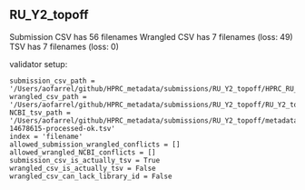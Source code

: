 ## RU_Y2_topoff

Submission CSV has 56 filenames
Wrangled CSV has 7 filenames (loss: 49)
TSV has 7 filenames (loss: 0)


validator setup:
```
submission_csv_path = '/Users/aofarrel/github/HPRC_metadata/submissions/RU_Y2_topoff/HPRC_RU_Y2_topoff_Metadata_Submission.tsv'
wrangled_csv_path = '/Users/aofarrel/github/HPRC_metadata/submissions/RU_Y2_topoff/RU_Y2_topoff_data_table.csv'
NCBI_tsv_path = '/Users/aofarrel/github/HPRC_metadata/submissions/RU_Y2_topoff/metadata-14678615-processed-ok.tsv'
index = 'filename'
allowed_submission_wrangled_conflicts = []
allowed_wrangled_NCBI_conflicts = []
submission_csv_is_actually_tsv = True
wrangled_csv_is_actually_tsv = False
wrangled_csv_can_lack_library_id = False
```